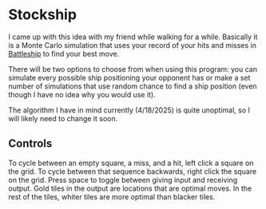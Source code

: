 # Stockship

I came up with this idea with my friend while walking for a while. Basically it is a Monte Carlo simulation that uses your record of your hits and misses in [Battleship](https://en.wikipedia.org/wiki/Battleship_(game)) to find your best move. 

There will be two options to choose from when using this program: you can simulate every possible ship positioning your opponent has or make a set number of simulations that use random chance to find a ship position (even though I have no idea why you would use it).

The algorithm I have in mind currently (4/18/2025) is quite unoptimal, so I will likely need to change it soon.

## Controls

To cycle between an empty square, a miss, and a hit, left click a square on the grid. To cycle between that sequence backwards, right click the square on the grid. 
Press space to toggle between giving input and receiving output. Gold tiles in the output are locations that are optimal moves. In the rest of the tiles, whiter tiles are more optimal than blacker tiles.